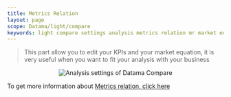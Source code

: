 ```yaml
---
title: Metrics Relation
layout: page
scope: Datama/light/compare
keywords: light compare settings analysis metrics relation mr market equation
---
```


> This part allow you to edit your KPIs and your market equation, it is very useful when you want to fit your analysis with your business

<center><img src="{{site.url}}/{{site.baseurl}}/extensions/datama-compare/assets/img/metrics-relation.png" alt="Analysis settings of Datama Compare" title="Datama Compare - Structure" /></center>

To get more information about [Metrics relation, click here]({{site.url}}/{{site.baseurl}}/core_app/new/interface/subheader/metrics_relation.html)

<br>
